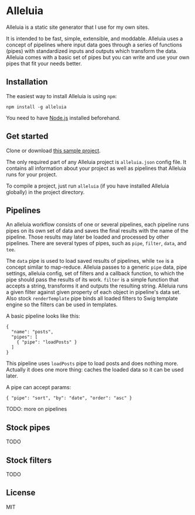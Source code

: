 # Alleluia

Alleluia is a static site generator that I use for my own sites.

It is intended to be fast, simple, extensible, and moddable.
Alleluia uses a concept of pipelines where input data goes through a series of functions (pipes) with standardized inputs and outputs which transform the data.
Alleluia comes with a basic set of pipes but you can write and use your own pipes that fit your needs better.

## Installation

The easiest way to install Alleluia is using `npm`:

    npm install -g alleluia

You need to have [Node.js](http://nodejs.org) installed beforehand.

## Get started

Clone or download [this sample project](https://github.com/Alex7Kom/alleluia-sample-project).

The only required part of any Alleluia project is `alleluia.json` config file. It contains all information about your project as well as pipelines that Alleluia runs for your project.

To compile a project, just run `alleluia` (if you have installed Alleluia globally) in the project directory.

## Pipelines

An alleluia workflow consists of one or several pipelines, each pipeline runs pipes on its own set of data and saves the final results with the name of the pipeline. Those results may later be loaded and processed by other pipelines.
There are several types of pipes, such as `pipe`, `filter`, `data`, and `tee`.

The `data` pipe is used to load saved results of pipelines, while `tee` is a concept similar to map-reduce.
Alleluia passes to a generic `pipe` data, pipe settings, alleluia config, set of filters and a callback function, to which the pipe should pass the results of its work.
`filter` is a simple function that accepts a string, transforms it and outputs the resulting string. Alleluia runs a given filter against given property of each object in pipeline's data set. Also stock `renderTemplate` pipe binds all loaded filters to Swig template engine so the filters can be used in templates.

A basic pipeline looks like this:

```
{
  "name": "posts",
  "pipes": [
    { "pipe": "loadPosts" }
  ]
}
```

This pipeline uses `loadPosts` pipe to load posts and does nothing more. Actually it does one more thing: caches the loaded data so it can be used later.

A pipe can accept params:

```
{ "pipe": "sort", "by": "date", "order": "asc" }
```

TODO: more on pipelines

## Stock pipes

TODO

## Stock filters

TODO

## License

MIT